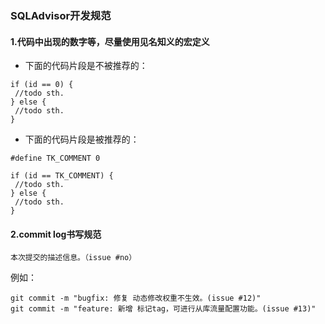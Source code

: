 ### SQLAdvisor开发规范    

#### 1.代码中出现的数字等，尽量使用见名知义的宏定义   

- 下面的代码片段是不被推荐的： 
  
```
if (id == 0) {
 //todo sth.
} else {
 //todo sth.
}
```    

- 下面的代码片段是被推荐的：  
 
```
#define TK_COMMENT 0

if (id == TK_COMMENT) {
 //todo sth.
} else {
 //todo sth.
}
```   

#### 2.commit log书写规范

```
本次提交的描述信息。（issue #no）
```

例如：

```
git commit -m "bugfix: 修复 动态修改权重不生效。(issue #12)"
git commit -m "feature: 新增 标记tag，可进行从库流量配置功能。(issue #13)"
```
